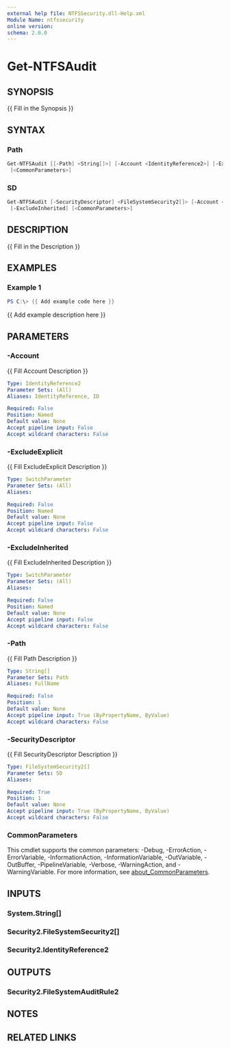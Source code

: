 ```yaml
---
external help file: NTFSSecurity.dll-Help.xml
Module Name: ntfssecurity
online version:
schema: 2.0.0
---
```


# Get-NTFSAudit

## SYNOPSIS

{{ Fill in the Synopsis }}

## SYNTAX

### Path

```PowerShell
Get-NTFSAudit [[-Path] <String[]>] [-Account <IdentityReference2>] [-ExcludeExplicit] [-ExcludeInherited]
 [<CommonParameters>]
```

### SD

```PowerShell
Get-NTFSAudit [-SecurityDescriptor] <FileSystemSecurity2[]> [-Account <IdentityReference2>] [-ExcludeExplicit]
 [-ExcludeInherited] [<CommonParameters>]
```

## DESCRIPTION

{{ Fill in the Description }}

## EXAMPLES

### Example 1

```PowerShell
PS C:\> {{ Add example code here }}
```

{{ Add example description here }}

## PARAMETERS

### -Account

{{ Fill Account Description }}

```yaml
Type: IdentityReference2
Parameter Sets: (All)
Aliases: IdentityReference, ID

Required: False
Position: Named
Default value: None
Accept pipeline input: False
Accept wildcard characters: False
```

### -ExcludeExplicit

{{ Fill ExcludeExplicit Description }}

```yaml
Type: SwitchParameter
Parameter Sets: (All)
Aliases:

Required: False
Position: Named
Default value: None
Accept pipeline input: False
Accept wildcard characters: False
```

### -ExcludeInherited

{{ Fill ExcludeInherited Description }}

```yaml
Type: SwitchParameter
Parameter Sets: (All)
Aliases:

Required: False
Position: Named
Default value: None
Accept pipeline input: False
Accept wildcard characters: False
```

### -Path

{{ Fill Path Description }}

```yaml
Type: String[]
Parameter Sets: Path
Aliases: FullName

Required: False
Position: 1
Default value: None
Accept pipeline input: True (ByPropertyName, ByValue)
Accept wildcard characters: False
```

### -SecurityDescriptor

{{ Fill SecurityDescriptor Description }}

```yaml
Type: FileSystemSecurity2[]
Parameter Sets: SD
Aliases:

Required: True
Position: 1
Default value: None
Accept pipeline input: True (ByPropertyName, ByValue)
Accept wildcard characters: False
```

### CommonParameters

This cmdlet supports the common parameters: -Debug, -ErrorAction, -ErrorVariable, -InformationAction, -InformationVariable, -OutVariable, -OutBuffer, -PipelineVariable, -Verbose, -WarningAction, and -WarningVariable. For more information, see [about_CommonParameters](http://go.microsoft.com/fwlink/?LinkID=113216).

## INPUTS

### System.String[]

### Security2.FileSystemSecurity2[]

### Security2.IdentityReference2

## OUTPUTS

### Security2.FileSystemAuditRule2

## NOTES

## RELATED LINKS
